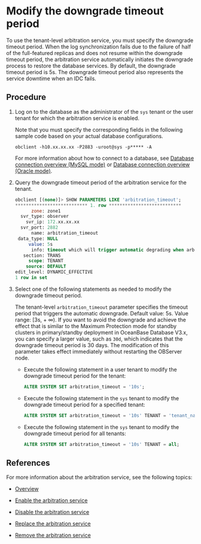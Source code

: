 # Modify the downgrade timeout period

To use the tenant-level arbitration service, you must specify the downgrade timeout period. When the log synchronization fails due to the failure of half of the full-featured replicas and does not resume within the downgrade timeout period, the arbitration service automatically initiates the downgrade process to restore the database services. By default, the downgrade timeout period is 5s. The downgrade timeout period also represents the service downtime when an IDC fails.

## Procedure

1. Log on to the database as the administrator of the `sys` tenant or the user tenant for which the arbitration service is enabled.

   Note that you must specify the corresponding fields in the following sample code based on your actual database configurations.

   ```shell
   obclient -h10.xx.xx.xx -P2883 -uroot@sys -p***** -A
   ```

   For more information about how to connect to a database, see [Database connection overview (MySQL mode)](../../../3.develop/1.application-development-of-mysql-mode/1.database-connection-with-client-of-mysql-mode/1.connection-methods-overview-of-mysql-mode.md) or [Database connection overview (Oracle mode)](../../../3.develop/2.application-development-of-oracle-mode/1.database-connection-of-oracle-mode/1.connection-methods-overview-of-oracle-mode.md).

2. Query the downgrade timeout period of the arbitration service for the tenant.

   ```sql
   obclient [(none)]> SHOW PARAMETERS LIKE 'arbitration_timeout';
   *************************** 1. row ***************************
         zone: zone1
     svr_type: observer
       svr_ip: 172.xx.xx.xx
     svr_port: 2882
         name: arbitration_timeout
    data_type: NULL
        value: 5s
         info: timeout which will trigger automatic degrading when arbitration replica existsRange: [3s,+∞]
      section: TRANS
        scope: TENANT
       source: DEFAULT
   edit_level: DYNAMIC_EFFECTIVE
   1 row in set
   ```

3. Select one of the following statements as needed to modify the downgrade timeout period.

   The tenant-level `arbitration_timeout` parameter specifies the timeout period that triggers the automatic downgrade. Default value: 5s. Value range: [3s, + ∞). If you want to avoid the downgrade and achieve the effect that is similar to the Maximum Protection mode for standby clusters in primary/standby deployment in OceanBase Database V3.x, you can specify a larger value, such as `30d`, which indicates that the downgrade timeout period is 30 days. The modification of this parameter takes effect immediately without restarting the OBServer node.

   * Execute the following statement in a user tenant to modify the downgrade timeout period for the tenant:

      ```sql
      ALTER SYSTEM SET arbitration_timeout = '10s';
      ```

   * Execute the following statement in the `sys` tenant to modify the downgrade timeout period for a specified tenant:

      ```sql
      ALTER SYSTEM SET arbitration_timeout = '10s' TENANT = 'tenant_name';
      ```

   * Execute the following statement in the `sys` tenant to modify the downgrade timeout period for all tenants:

      ```sql
      ALTER SYSTEM SET arbitration_timeout = '10s' TENANT = all;
      ```

## References

For more information about the arbitration service, see the following topics:

* [Overview](1.arbitration-service-overview.md)

* [Enable the arbitration service](2.enable-the-arbitration-service.md)

* [Disable the arbitration service](3.disable-the-arbitration-service.md)

* [Replace the arbitration service](5.replace-the-arbitration-service.md)

* [Remove the arbitration service](6.remove-the-arbitration-service.md)
